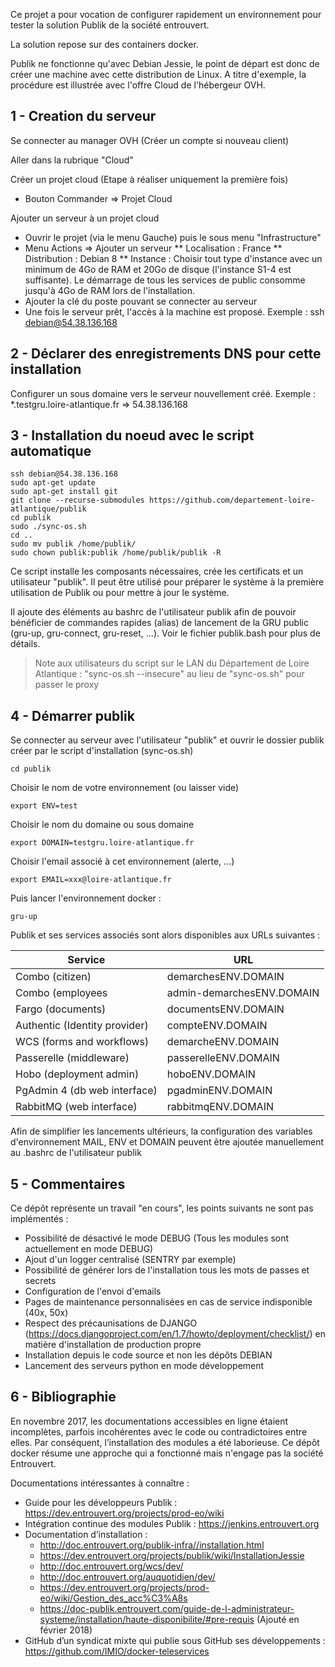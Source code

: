 Ce projet a pour vocation de configurer rapidement un environnement pour tester la solution
Publik de la société entrouvert.

La solution repose sur des containers docker.

Publik ne fonctionne qu'avec Debian Jessie, le point de départ est donc de créer une machine avec cette distribution de Linux. A titre d'exemple, la procédure est illustrée avec l'offre Cloud de l'hébergeur OVH.

1 - Creation du serveur
--------------------------------------

Se connecter au manager OVH (Créer un compte si nouveau client)

Aller dans la rubrique "Cloud"

Créer un projet cloud (Etape à réaliser uniquement la première fois)
* Bouton Commander => Projet Cloud

Ajouter un serveur à un projet cloud
* Ouvrir le projet (via le menu Gauche) puis le sous menu "Infrastructure"
* Menu Actions => Ajouter un serveur
** Localisation : France
** Distribution : Debian 8
** Instance : Choisir tout type d'instance avec un minimum de 4Go 
   de RAM et 20Go de disque (l'instance S1-4 est suffisante). 
   Le démarrage de tous les services de public consomme jusqu'à 
   4Go de RAM lors de l'installation.
* Ajouter la clé du poste pouvant se connecter au serveur
* Une fois le serveur prêt, l'accès à la machine est proposé. 
  Exemple : ssh debian@54.38.136.168

2 - Déclarer des enregistrements DNS pour cette installation
------------------------------------------------------------

Configurer un sous domaine vers le serveur nouvellement créé.
Exemple : *.testgru.loire-atlantique.fr => 54.38.136.168

3 - Installation du noeud avec le script automatique
----------------------------------------------------

```
ssh debian@54.38.136.168
sudo apt-get update
sudo apt-get install git
git clone --recurse-submodules https://github.com/departement-loire-atlantique/publik
cd publik
sudo ./sync-os.sh
cd ..
sudo mv publik /home/publik/
sudo chown publik:publik /home/publik/publik -R
```

Ce script installe les composants nécessaires, crée les certificats et un utilisateur "publik". Il peut être utilisé pour préparer le système à la première utilisation de Publik ou pour mettre à jour le système.

Il ajoute des éléments au bashrc de l'utilisateur publik afin de pouvoir bénéficier de commandes rapides (alias) de lancement de la GRU public (gru-up, gru-connect, gru-reset, ...). Voir le fichier publik.bash pour plus de détails.

> Note aux utilisateurs du script sur le LAN du Département de Loire Atlantique : "sync-os.sh --insecure" au lieu de "sync-os.sh" pour passer le proxy

4 - Démarrer publik
-------------------

Se connecter au serveur avec l'utilisateur "publik" et ouvrir le dossier publik créer par le script d'installation (sync-os.sh)
```
cd publik
```

Choisir le nom de votre environnement (ou laisser vide)
```
export ENV=test
```

Choisir le nom du domaine ou sous domaine
```
export DOMAIN=testgru.loire-atlantique.fr
```

Choisir l'email associé à cet environnement (alerte, ...)
```
export EMAIL=xxx@loire-atlantique.fr
```

Puis lancer l'environnement docker :
```
gru-up
```

Publik et ses services associés sont alors disponibles aux URLs suivantes :

| Service                       | URL                       |
| ----------------------------- | ------------------------- |
| Combo (citizen)               | demarchesENV.DOMAIN       |
| Combo (employees              | admin-demarchesENV.DOMAIN |
| Fargo (documents)             | documentsENV.DOMAIN       |      
| Authentic (Identity provider) | compteENV.DOMAIN          |
| WCS (forms and workflows)     | demarcheENV.DOMAIN        |
| Passerelle (middleware)       | passerelleENV.DOMAIN      |
| Hobo (deployment admin)       | hoboENV.DOMAIN            |
| PgAdmin 4 (db web interface)  | pgadminENV.DOMAIN         |
| RabbitMQ (web interface)      | rabbitmqENV.DOMAIN        |

Afin de simplifier les lancements ultérieurs, la configuration des variables d'environnement MAIL, ENV et DOMAIN peuvent être ajoutée manuellement au .bashrc de l'utilisateur publik

5 - Commentaires
----------------

Ce dépôt représente un travail "en cours", les points suivants ne sont pas implémentés :
- Possibilité de désactivé le mode DEBUG (Tous les modules sont actuellement en mode DEBUG)
- Ajout d'un logger centralisé (SENTRY par exemple)
- Possibilité de générer lors de l'installation tous les mots de passes et secrets
- Configuration de l'envoi d'emails
- Pages de maintenance personnalisées en cas de service indisponible (40x, 50x)
- Respect des précaunisations de DJANGO (https://docs.djangoproject.com/en/1.7/howto/deployment/checklist/) en matière d'installation de production propre
- Installation depuis le code source et non les dépôts DEBIAN
- Lancement des serveurs python en mode développement

6 - Bibliographie
-----------------

En novembre 2017, les documentations accessibles en ligne étaient incomplètes, parfois incohérentes avec le code ou contradictoires entre elles. Par conséquent, l’installation des modules a été laborieuse. Ce dépôt docker résume une approche qui a fonctionné mais n'engage pas la société Entrouvert.

Documentations intéressantes à connaître :
- Guide pour les développeurs Publik : https://dev.entrouvert.org/projects/prod-eo/wiki
- Intégration continue des modules Publik : https://jenkins.entrouvert.org
- Documentation d’installation :
  - http://doc.entrouvert.org/publik-infra//installation.html
  - https://dev.entrouvert.org/projects/publik/wiki/InstallationJessie
  - http://doc.entrouvert.org/wcs/dev/
  - http://doc.entrouvert.org/auquotidien/dev/
  - https://dev.entrouvert.org/projects/prod-eo/wiki/Gestion_des_acc%C3%A8s
  - https://doc-publik.entrouvert.com/guide-de-l-administrateur-systeme/installation/haute-disponibilite/#pre-requis (Ajouté en février 2018)
- GitHub d’un syndicat mixte qui publie sous GitHub ses développements : https://github.com/IMIO/docker-teleservices

